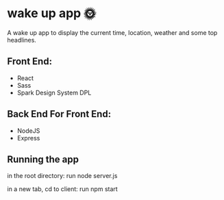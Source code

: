 # wake up app 🌞 
A wake up app to display the current time, location, weather and some top headlines.

## Front End: 
* React
* Sass
* Spark Design System DPL 

## Back End For Front End: 
* NodeJS
* Express

## Running the app
in the root directory:
run node server.js

in a new tab, cd to client: 
run npm start

